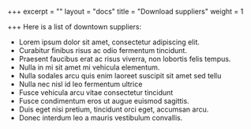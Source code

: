 +++
excerpt = ""
layout = "docs"
title = "Download suppliers"
weight = 1

+++
Here is a list of downtown suppliers:

* Lorem ipsum dolor sit amet, consectetur adipiscing elit.
* Curabitur finibus risus ac odio fermentum tincidunt.
* Praesent faucibus erat ac risus viverra, non lobortis felis tempus.
* Nulla in mi sit amet mi vehicula elementum.
* Nulla sodales arcu quis enim laoreet suscipit sit amet sed tellu
* Nulla nec nisl id leo fermentum ultrice
* Fusce vehicula arcu vitae consectetur tincidunt
* Fusce condimentum eros ut augue euismod sagittis.
* Duis eget nisi pretium, tincidunt orci eget, accumsan arcu.
* Donec interdum leo a mauris vestibulum convallis.